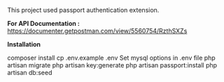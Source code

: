 This project used passport authentication extension.

**For API Documentation :** https://documenter.getpostman.com/view/5560754/RzthSXZs

**Installation** 

composer install
cp .env.example .env
Set mysql options in .env file
php artisan migrate
php artisan key:generate
php artisan passport:install
php artisan db:seed